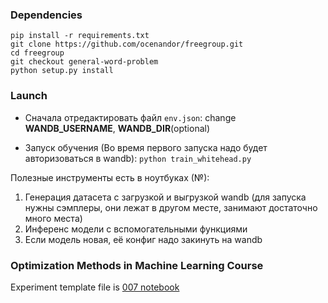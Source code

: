 ### Dependencies
```
pip install -r requirements.txt
git clone https://github.com/ocenandor/freegroup.git
cd freegroup
git checkout general-word-problem
python setup.py install
```

### Launch

* Сначала отредактировать файл `env.json`: change **WANDB_USERNAME**, **WANDB_DIR**(optional)

* Запуск обучения (Во время первого запуска надо будет авторизоваться в wandb): `python train_whitehead.py`

Полезные инструменты есть в ноутбуках (№):
1. Генерация датасета с загрузкой и выгрузкой wandb (для запуска нужны сэмплеры, они лежат в другом месте, занимают достаточно много места)
2. Инференс модели с вспомогательными функциями
3. Если модель новая, её конфиг надо закинуть на wandb

### Optimization Methods in Machine Learning Course
Experiment template file is [007 notebook](notebooks/007_optimization_experiments.ipynb)
